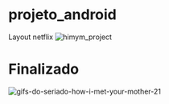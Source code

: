 # projeto_android
Layout netflix
![himym_project](https://user-images.githubusercontent.com/91507393/236590653-4c60e120-5df3-4e73-a060-19f344274e5b.png)
# Finalizado 
![gifs-do-seriado-how-i-met-your-mother-21](https://github.com/nandinhaaa/projeto_android/assets/91507393/596427fb-8b0c-4ee2-94db-f9d2760f0602)
